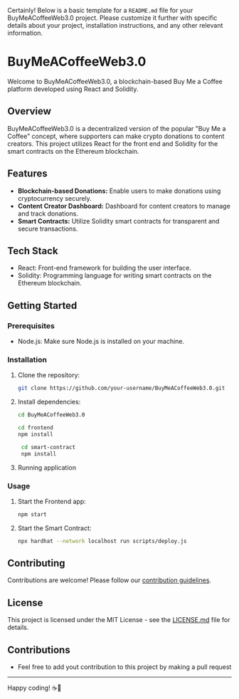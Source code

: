 Certainly! Below is a basic template for a `README.md` file for your BuyMeACoffeeWeb3.0 project. Please customize it further with specific details about your project, installation instructions, and any other relevant information.

# BuyMeACoffeeWeb3.0

Welcome to BuyMeACoffeeWeb3.0, a blockchain-based Buy Me a Coffee platform developed using React and Solidity.

## Overview

BuyMeACoffeeWeb3.0 is a decentralized version of the popular "Buy Me a Coffee" concept, where supporters can make crypto donations to content creators. This project utilizes React for the front end and Solidity for the smart contracts on the Ethereum blockchain.

## Features

- **Blockchain-based Donations:** Enable users to make donations using cryptocurrency securely.
- **Content Creator Dashboard:** Dashboard for content creators to manage and track donations.
- **Smart Contracts:** Utilize Solidity smart contracts for transparent and secure transactions.

## Tech Stack

- React: Front-end framework for building the user interface.
- Solidity: Programming language for writing smart contracts on the Ethereum blockchain.

## Getting Started

### Prerequisites

- Node.js: Make sure Node.js is installed on your machine.

### Installation

1. Clone the repository:

   ```bash
   git clone https://github.com/your-username/BuyMeACoffeeWeb3.0.git
   ```

2. Install dependencies:

   ```bash
   cd BuyMeACoffeeWeb3.0
   ```
    ```bash
    cd frontend
    npm install
   ```

   ```bash
    cd smart-contract
    npm install
   ```

3. Running application

### Usage

1. Start the Frontend app:

   ```bash
   npm start
   ```

2. Start the Smart Contract:

   ```bash
   npx hardhat --network localhost run scripts/deploy.js
   ```

## Contributing

Contributions are welcome! Please follow our [contribution guidelines](CONTRIBUTING.md).

## License

This project is licensed under the MIT License - see the [LICENSE.md](LICENSE.md) file for details.

## Contributions

- Feel free to add yout contribution to this project by making a pull request

---

Happy coding! ☕️🚀
